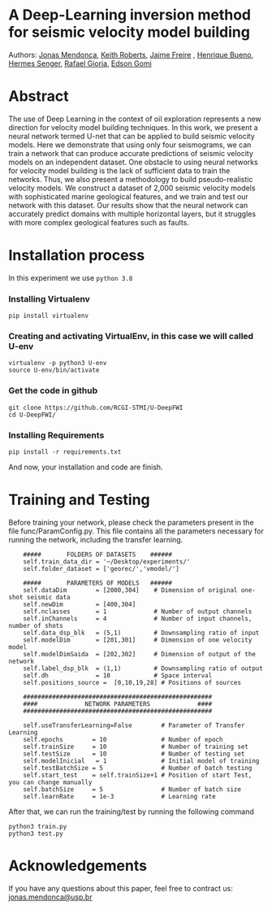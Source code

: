 # A Deep-Learning inversion method for seismic velocity model building

Authors: [Jonas Mendonça](https://scholar.google.com.br/citations?user=B7BG9T0AAAAJ&hl=pt-BR&oi=ao), [Keith Roberts](https://scholar.google.com.br/citations?hl=pt-BR&user=iCwepKUAAAAJ), [Jaime Freire](https://bv.fapesp.br/pt/pesquisador/704667/jaime-freire-de-souza/) , [Henrique Bueno](https://scholar.google.com.br/citations?user=eW3gl48AAAAJ&hl=pt-BR), [Hermes Senger](https://scholar.google.com.br/citations?user=vzHhJRoAAAAJ&hl=pt-BR&oi=ao), [Rafael Gioria](https://scholar.google.com.br/citations?hl=pt-BR&user=9Y0xuFoAAAAJ), [Edson Gomi](https://scholar.google.com.br/citations?hl=pt-BR&user=EIatdeAAAAAJ)

# Abstract

The use of Deep Learning in the context of oil exploration represents a new direction for velocity model building techniques. In this work, we present a neural network termed U-net that can be applied to build seismic velocity models. Here we demonstrate that using only four seismograms, we can train a network that can produce accurate predictions of seismic velocity models on an independent dataset. One obstacle to using neural networks for velocity model building is the lack of sufficient data to train the networks. Thus, we also present a methodology to build pseudo-realistic velocity models. We construct a dataset of 2,000 seismic velocity models with sophisticated marine geological features, and we train and test our network with this dataset. Our results show that the neural network can accurately predict domains with multiple horizontal layers, but it struggles with more complex geological features such as faults.


# Installation process

In this experiment we use `python 3.8`

### Installing Virtualenv
```
pip install virtualenv
```

### Creating and activating VirtualEnv, in this case we will called U-env
```
virtualenv -p python3 U-env
source U-env/bin/activate
```
### Get the code in github
```
git clone https://github.com/RCGI-STMI/U-DeepFWI
cd U-DeepFWI/
```
### Installing Requirements 
```
pip install -r requirements.txt
```

And now, your installation and code are finish. 


# Training and Testing

Before training your network, please check the parameters present in the file func/ParamConfig.py. This file contains all the parameters necessary for running the network, including the transfer learning.

```
    #####       FOLDERS OF DATASETS    ######
    self.train_data_dir = '~/Desktop/experiments/'
    self.folder_dataset = ['georec/','vmodel/']

    #####       PARAMETERS OF MODELS   ######
    self.dataDim        = [2000,304]    # Dimension of original one-shot seismic data
    self.newDim         = [400,304]
    self.nclasses       = 1             # Number of output channels
    self.inChannels     = 4             # Number of input channels, number of shots
    self.data_dsp_blk   = (5,1)         # Downsampling ratio of input
    self.modelDim       = [201,301]     # Dimension of one velocity model
    self.modelDimSaida  = [202,302]     # Dimension of output of the network
    self.label_dsp_blk  = (1,1)         # Downsampling ratio of output
    self.dh             = 10            # Space interval 
    self.positions_source =  [0,10,19,28] # Positions of sources

    ####################################################
    ####             NETWORK PARAMETERS             ####
    ####################################################

    self.useTransferLearning=False	      # Parameter of Transfer Learning
    self.epochs        = 10               # Number of epoch
    self.trainSize     = 10               # Number of training set
    self.testSize      = 10               # Number of testing set
    self.modelInicial   = 1               # Initial model of training    
    self.testBatchSize = 5                # Number of batch testing
    self.start_test    = self.trainSize+1 # Position of start Test, you can change manually
    self.batchSize     = 5                # Number of batch size
    self.learnRate     = 1e-3             # Learning rate

```

After that, we can run the training/test by running the following command

```
python3 train.py
python3 test.py
```



# Acknowledgements


If you have any questions about this paper, feel free to contract us: jonas.mendonca@usp.br 
